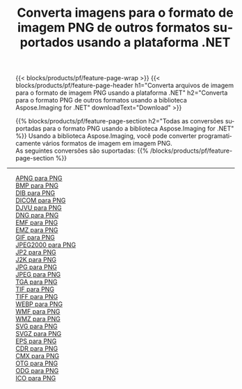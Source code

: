 ﻿---
title: Converta imagens para o formato de imagem PNG de outros formatos suportados usando a plataforma .NET 
weight: 3920
url: /pt/net/conversion/to/png 
lang: pt
langdirlevel: 2
locales: zh-hans,ja,it,ru,de,es,fr,nl,id,lt,pl,pt,vi,tr,ko,zh-hant,ar,hi,th,sv,cs,uk,he
description: Usando a biblioteca Aspose.Imaging para .NET, é fácil converter para PNG de outros formatos de imagem suportados
---

{{< blocks/products/pf/feature-page-wrap >}}
{{< blocks/products/pf/feature-page-header h1="Converta arquivos de imagem para o formato de imagem PNG usando a plataforma .NET" h2="Converta para o formato PNG de outros formatos usando a biblioteca Aspose.Imaging for .NET" downloadText="Download" >}}


{{% blocks/products/pf/feature-page-section  h2="Todas as conversões suportadas para o formato PNG usando a biblioteca Aspose.Imaging for .NET" %}}
Usando a biblioteca Aspose.Imaging, você pode converter programaticamente vários formatos de imagem em imagem PNG.
<br/>
As seguintes conversões são suportadas:
{{% /blocks/products/pf/feature-page-section %}}
<div class="container-fluid productfamilypage bg-gray">
    <div class="convertypes bg-gray agp-content section">
        <div class="container">
		<hr style="margin-left:-20px;"/>
		<div class="row other-converters">
		    <div class='col-md-2 other-converter remove-lp remove-rp'><a href="/imaging/pt/net/conversion/apng-to-png" >APNG para PNG</a></div>
<div class='col-md-2 other-converter remove-lp remove-rp'><a href="/imaging/pt/net/conversion/bmp-to-png" >BMP para PNG</a></div>
<div class='col-md-2 other-converter remove-lp remove-rp'><a href="/imaging/pt/net/conversion/dib-to-png" >DIB para PNG</a></div>
<div class='col-md-2 other-converter remove-lp remove-rp'><a href="/imaging/pt/net/conversion/dicom-to-png" >DICOM para PNG</a></div>
<div class='col-md-2 other-converter remove-lp remove-rp'><a href="/imaging/pt/net/conversion/djvu-to-png" >DJVU para PNG</a></div>
<div class='col-md-2 other-converter remove-lp remove-rp'><a href="/imaging/pt/net/conversion/dng-to-png" >DNG para PNG</a></div>
<div class='col-md-2 other-converter remove-lp remove-rp'><a href="/imaging/pt/net/conversion/emf-to-png" >EMF para PNG</a></div>
<div class='col-md-2 other-converter remove-lp remove-rp'><a href="/imaging/pt/net/conversion/emz-to-png" >EMZ para PNG</a></div>
<div class='col-md-2 other-converter remove-lp remove-rp'><a href="/imaging/pt/net/conversion/gif-to-png" >GIF para PNG</a></div>
<div class='col-md-2 other-converter remove-lp remove-rp'><a href="/imaging/pt/net/conversion/jpeg2000-to-png" >JPEG2000 para PNG</a></div>
<div class='col-md-2 other-converter remove-lp remove-rp'><a href="/imaging/pt/net/conversion/jp2-to-png" >JP2 para PNG</a></div>
<div class='col-md-2 other-converter remove-lp remove-rp'><a href="/imaging/pt/net/conversion/j2k-to-png" >J2K para PNG</a></div>
<div class='col-md-2 other-converter remove-lp remove-rp'><a href="/imaging/pt/net/conversion/jpg-to-png" >JPG para PNG</a></div>
<div class='col-md-2 other-converter remove-lp remove-rp'><a href="/imaging/pt/net/conversion/jpeg-to-png" >JPEG para PNG</a></div>
<div class='col-md-2 other-converter remove-lp remove-rp'><a href="/imaging/pt/net/conversion/tga-to-png" >TGA para PNG</a></div>
<div class='col-md-2 other-converter remove-lp remove-rp'><a href="/imaging/pt/net/conversion/tif-to-png" >TIF para PNG</a></div>
<div class='col-md-2 other-converter remove-lp remove-rp'><a href="/imaging/pt/net/conversion/tiff-to-png" >TIFF para PNG</a></div>
<div class='col-md-2 other-converter remove-lp remove-rp'><a href="/imaging/pt/net/conversion/webp-to-png" >WEBP para PNG</a></div>
<div class='col-md-2 other-converter remove-lp remove-rp'><a href="/imaging/pt/net/conversion/wmf-to-png" >WMF para PNG</a></div>
<div class='col-md-2 other-converter remove-lp remove-rp'><a href="/imaging/pt/net/conversion/wmz-to-png" >WMZ para PNG</a></div>
<div class='col-md-2 other-converter remove-lp remove-rp'><a href="/imaging/pt/net/conversion/svg-to-png" >SVG para PNG</a></div>
<div class='col-md-2 other-converter remove-lp remove-rp'><a href="/imaging/pt/net/conversion/svgz-to-png" >SVGZ para PNG</a></div>
<div class='col-md-2 other-converter remove-lp remove-rp'><a href="/imaging/pt/net/conversion/eps-to-png" >EPS para PNG</a></div>
<div class='col-md-2 other-converter remove-lp remove-rp'><a href="/imaging/pt/net/conversion/cdr-to-png" >CDR para PNG</a></div>
<div class='col-md-2 other-converter remove-lp remove-rp'><a href="/imaging/pt/net/conversion/cmx-to-png" >CMX para PNG</a></div>
<div class='col-md-2 other-converter remove-lp remove-rp'><a href="/imaging/pt/net/conversion/otg-to-png" >OTG para PNG</a></div>
<div class='col-md-2 other-converter remove-lp remove-rp'><a href="/imaging/pt/net/conversion/odg-to-png" >ODG para PNG</a></div>
<div class='col-md-2 other-converter remove-lp remove-rp'><a href="/imaging/pt/net/conversion/ico-to-png" >ICO para PNG</a></div>
                </div>
        </div>
    </div>
</div>
<br/>

